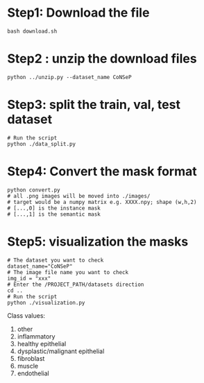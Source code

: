 # Step1: Download the file 
```
bash download.sh
```

# Step2 : unzip the download files
```
python ../unzip.py --dataset_name CoNSeP
```

# Step3: split the train, val, test dataset 
```
# Run the script 
python ./data_split.py
```

# Step4: Convert the mask format
```
python convert.py
# all .png images will be moved into ./images/
# target would be a numpy matrix e.g. XXXX.npy; shape (w,h,2)
# [...,0] is the instance mask
# [...,1] is the semantic mask
```

# Step5: visualization the masks
```
# The dataset you want to check
dataset_name="CoNSeP" 
# The image file name you want to check
img_id = "xxx"
# Enter the /PROJECT_PATH/datasets direction
cd ..  
# Run the script 
python ./visualization.py

```
Class values:
1. other
2. inflammatory
3. healthy epithelial
4. dysplastic/malignant epithelial
5. fibroblast
6. muscle
7. endothelial
